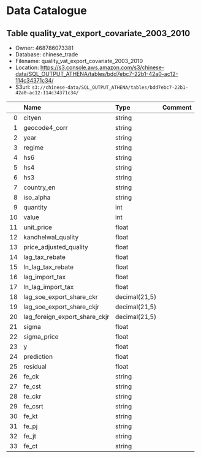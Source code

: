 # Data Catalogue

## Table quality_vat_export_covariate_2003_2010

- Owner: 468786073381 
- Database: chinese_trade
- Filename: quality_vat_export_covariate_2003_2010
- Location: https://s3.console.aws.amazon.com/s3/chinese-data/SQL_OUTPUT_ATHENA/tables/bdd7ebc7-22b1-42a0-ac12-114c34371c34/
- S3uri: `s3://chinese-data/SQL_OUTPUT_ATHENA/tables/bdd7ebc7-22b1-42a0-ac12-114c34371c34/`


|    | Name                          | Type          | Comment   |
|---:|:------------------------------|:--------------|:----------|
|  0 | cityen                        | string        |           |
|  1 | geocode4_corr                 | string        |           |
|  2 | year                          | string        |           |
|  3 | regime                        | string        |           |
|  4 | hs6                           | string        |           |
|  5 | hs4                           | string        |           |
|  6 | hs3                           | string        |           |
|  7 | country_en                    | string        |           |
|  8 | iso_alpha                     | string        |           |
|  9 | quantity                      | int           |           |
| 10 | value                         | int           |           |
| 11 | unit_price                    | float         |           |
| 12 | kandhelwal_quality            | float         |           |
| 13 | price_adjusted_quality        | float         |           |
| 14 | lag_tax_rebate                | float         |           |
| 15 | ln_lag_tax_rebate             | float         |           |
| 16 | lag_import_tax                | float         |           |
| 17 | ln_lag_import_tax             | float         |           |
| 18 | lag_soe_export_share_ckr      | decimal(21,5) |           |
| 19 | lag_soe_export_share_ckjr     | decimal(21,5) |           |
| 20 | lag_foreign_export_share_ckjr | decimal(21,5) |           |
| 21 | sigma                         | float         |           |
| 22 | sigma_price                   | float         |           |
| 23 | y                             | float         |           |
| 24 | prediction                    | float         |           |
| 25 | residual                      | float         |           |
| 26 | fe_ck                         | string        |           |
| 27 | fe_cst                        | string        |           |
| 28 | fe_ckr                        | string        |           |
| 29 | fe_csrt                       | string        |           |
| 30 | fe_kt                         | string        |           |
| 31 | fe_pj                         | string        |           |
| 32 | fe_jt                         | string        |           |
| 33 | fe_ct                         | string        |           |

